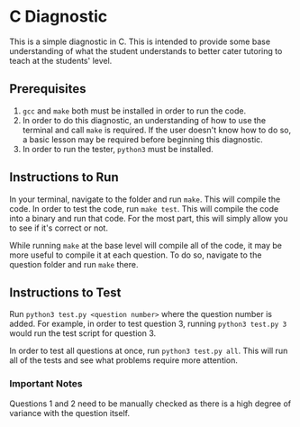 # C Diagnostic

This is a simple diagnostic in C. This is intended to provide some base understanding of what the student understands to better cater tutoring to teach at the students' level.

## Prerequisites

1. `gcc` and `make` both must be installed in order to run the code.
2. In order to do this diagnostic, an understanding of how to use the terminal and call `make` is required. If the user doesn't know how to do so, a basic lesson may be required before beginning this diagnostic.
3. In order to run the tester, `python3` must be installed.

## Instructions to Run

In your terminal, navigate to the folder and run `make`. This will compile the code. In order to test the code, run `make test`. This will compile the code into a binary and run that code. For the most part, this will simply allow you to see if it's correct or not.

While running `make` at the base level will compile all of the code, it may be more useful to compile it at each question. To do so, navigate to the question folder and run `make` there.

## Instructions to Test

Run `python3 test.py <question number>` where the question number is added. For example, in order to test question 3, running `python3 test.py 3` would run the test script for question 3.

In order to test all questions at once, run `python3 test.py all`. This will run all of the tests and see what problems require more attention.

### Important Notes

Questions 1 and 2 need to be manually checked as there is a high degree of variance with the question itself.
